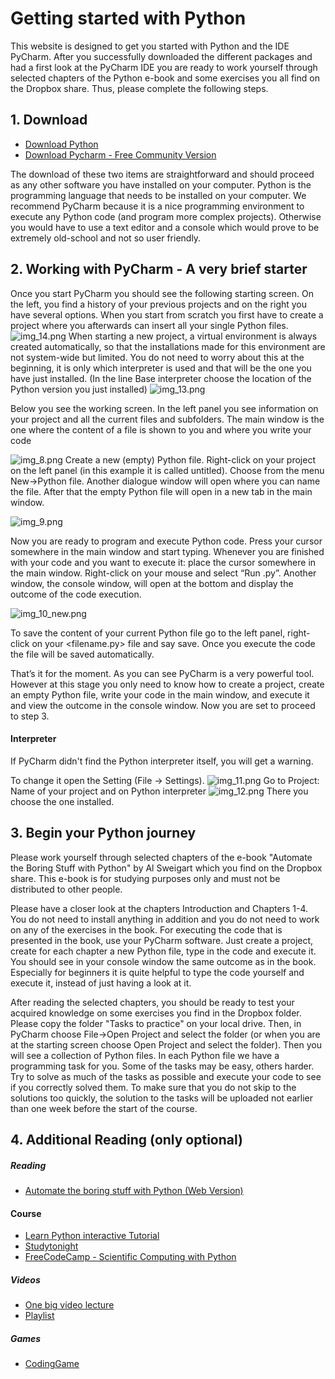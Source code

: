 # Getting started with Python
This website is designed to get you started with Python and the IDE PyCharm. After you successfully downloaded 
the different packages and had a first look at the PyCharm IDE you are ready to work yourself through 
selected chapters of the Python e-book and some exercises you all find on the Dropbox share.
Thus, please complete the following steps.

## 1. Download

- [Download Python](https://www.python.org/downloads/)
- [Download Pycharm - Free Community Version](https://www.jetbrains.com/de-de/pycharm/download)

The download of these two items are straightforward and should proceed as any other software you have installed on your computer. Python is the programming language that needs to be installed on your computer. We recommend PyCharm because it is a nice programming environment to execute any Python code (and program more complex projects). Otherwise you would have to use a text editor and a console which would prove to be extremely old-school and not so user friendly.

## 2. Working with PyCharm - A very brief starter

Once you start PyCharm you should see the following starting screen. On the left, you find a history of your previous projects and on the right you have several options. When you start from scratch you first have to create a project where you afterwards can insert all your single Python files.
![img_14.png](img_14.png)
When starting a new project, a virtual environment is always created automatically, so that the installations made for this environment are not system-wide but limited.
You do not need to worry about this at the beginning, it is only which interpreter is used and that will be the one you have just installed. (In the line Base interpreter choose the location of the Python version you just installed)
![img_13.png](img_13.png)

Below you see the working screen. In the left panel you see information on your project and all the current files and subfolders. The main window is the one where the content of a file is shown to you and where you write your code

![img_8.png](img_8.png)
Create a new (empty) Python file. Right-click on your project on the left panel (in this example it is called untitled). Choose from the menu New->Python file. Another dialogue window will open where you can name the file. After that the empty Python file will open in a new tab in the main window.

 ![img_9.png](img_9.png)


Now you are ready to program and execute Python code. Press your cursor somewhere in the main window and start typing. Whenever you are finished with your code and you want to execute it: place the cursor somewhere in the main window. Right-click on your mouse and select “Run <filename>.py”. Another window, the console window, will open at the bottom and display the outcome of the code execution.

 ![img_10_new.png](img_10_new.png)

To save the content of your current Python file go to the left panel, right-click on your <filename.py> file and say save. Once you execute the code the file will be saved automatically.

That’s it for the moment. As you can see PyCharm is a very powerful tool. However at this stage you only need to know how to create a project, create an empty Python file, write your code in the main window, and execute it and view the outcome in the console window. Now you are set to proceed to step 3.

#### Interpreter 
If PyCharm didn't find the Python interpreter itself, you will get a warning. 

To change it open the Setting (File -> Settings). 
![img_11.png](img_11.png)
Go to Project: Name of your project and on Python interpreter
![img_12.png](img_12.png)
There you choose the one installed.
## 3. Begin your Python journey	

Please work yourself through selected chapters of the e-book "Automate the Boring Stuff with Python" by Al Sweigart which you find on the Dropbox share. This e-book is for studying purposes only and must not be distributed to other people. 

Please have a closer look at the chapters Introduction and Chapters 1-4. You do not need to install anything in addition and you do not need to work on any of the exercises in the book. For executing the code that is presented in the book, use your PyCharm software. Just create a project, create for each chapter a new Python file, type in the code and execute it.  You should see in your console window the same outcome as in the book. Especially for beginners it is quite helpful to type the code yourself and execute it, instead of just having a look at it. 

After reading the selected chapters, you should be ready to test your acquired knowledge on some exercises you find in the Dropbox folder. Please copy the folder "Tasks to practice" on your local drive. Then, in PyCharm choose File->Open Project and select the folder (or when you are at the starting screen choose Open Project and select the folder). Then you will see a collection of Python files. In each Python file we have a programming task for you. Some of the tasks may be easy, others harder. Try to solve as much of the tasks as possible and execute your code to see if you correctly solved them. To make sure that you do not skip to the solutions too quickly, the solution to the tasks will be uploaded not earlier than one week before the start of the course.


## 4. Additional Reading (only optional) 

##### Reading 
- [Automate the boring stuff with Python (Web Version)](https://automatetheboringstuff.com/)

#### Course 
- [Learn Python interactive Tutorial](https://www.learnpython.org/)  
- [Studytonight](https://www.studytonight.com/python/)
- [FreeCodeCamp - Scientific Computing with Python](https://www.freecodecamp.org/learn/scientific-computing-with-python/)

##### Videos

- [One big video lecture](https://www.youtube.com/watch?v=_uQrJ0TkZlc)
- [Playlist](https://www.youtube.com/watch?v=Z1Yd7upQsXY&list=PLBZBJbE_rGRWeh5mIBhD-hhDwSEDxogDg&index=1)

##### Games
- [CodingGame](https://www.codingame.com/start)
